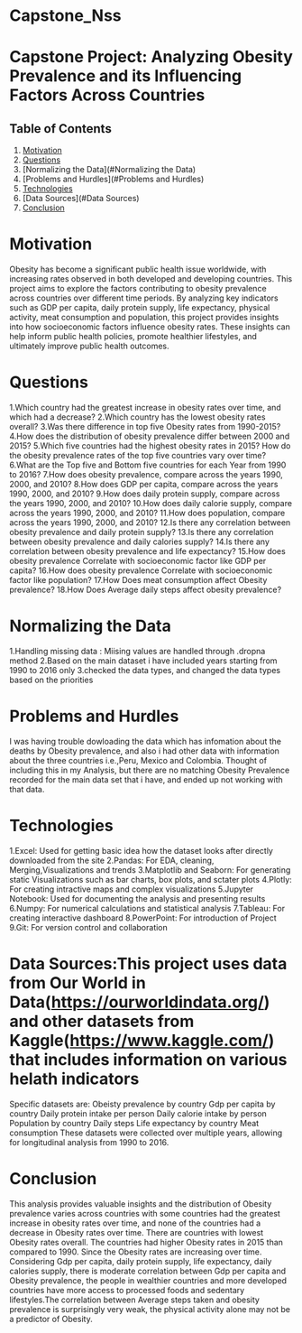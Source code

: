# Capstone_Nss
# Capstone Project: Analyzing Obesity Prevalence and its Influencing Factors Across Countries

## Table of Contents
1. [Motivation](#Motivation)
2. [Questions](#Questions)
3. [Normalizing the Data](#Normalizing the Data)
4. [Problems and Hurdles](#Problems and Hurdles)
4. [Technologies](#Technologies)
5. [Data Sources](#Data Sources)
6. [Conclusion](#Conclusion)


# Motivation
Obesity has become a significant public health issue worldwide, with increasing rates observed in both developed and developing countries. This project aims to explore the factors contributing to obesity prevalence across countries over different time periods. By analyzing key indicators such as GDP per capita, daily protein supply, life expectancy, physical activity, meat consumption and population, this project provides insights into how socioeconomic factors influence obesity rates. These insights can help inform public health policies, promote healthier lifestyles, and ultimately improve public health outcomes.

# Questions
1.Which country had the greatest increase in obesity rates over time, and which had a decrease?
2.Which country has the lowest obesity rates overall?
3.Was there difference in top five Obesity rates from 1990-2015? 
4.How does the distribution of obesity prevalence differ between 2000 and 2015?
5.Which five countries had the highest obesity rates in 2015? How do the obesity prevalence rates of the top five countries vary over time?
6.What are the Top five and Bottom five countries for each Year from 1990 to 2016?
7.How does obesity prevalence, compare across the years 1990, 2000, and 2010?
8.How does GDP per capita, compare across the years 1990, 2000, and 2010?
9.How does daily protein supply, compare across the years 1990, 2000, and 2010?
10.How does daily calorie supply, compare across the years 1990, 2000, and 2010?
11.How does population, compare across the years 1990, 2000, and 2010?
12.Is there any correlation between obesity prevalence and daily protein supply?
13.Is there any correlation between obesity prevalence and daily calories supply?
14.Is there any correlation between obesity prevalence and life expectancy?
15.How does obesity prevalence Correlate with socioeconomic factor like GDP per capita?
16.How does obesity prevalence Correlate with socioeconomic factor like population?
17.How Does meat consumption affect  Obesity prevalence?
18.How Does Average daily steps affect obesity prevalence?



# Normalizing the Data
 1.Handling missing data : Miising values are handled through .dropna method 
 2.Based on the main dataset i have included years starting from 1990 to 2016 only
 3.checked the data types, and changed the data types based on the priorities

# Problems and Hurdles
I was having trouble dowloading the data which has infomation about the deaths by Obesity prevalence, and also i had other data with information about the three countries i.e.,Peru, Mexico and Colombia. Thought of including this in my Analysis, but there are no matching Obesity Prevalence recorded for the main data set that i have, and ended up not working with that data.

# Technologies
1.Excel: Used for getting basic idea how the dataset looks after directly downloaded from the site
2.Pandas: For EDA, cleaning, Merging,Visualizations and trends 
3.Matplotlib and Seaborn: For generating static Visualizations such as bar charts, box plots, and sctater plots
4.Plotly: For creating intractive maps and complex visualizations
5.Jupyter Notebook: Used for documenting the analysis and presenting results
6.Numpy: For numerical calculations and statistical analysis
7.Tableau: For creating interactive dashboard
8.PowerPoint: For introduction of Project
9.Git: For version control and collaboration

# Data Sources:This project uses data from Our World in Data(https://ourworldindata.org/) and other datasets from Kaggle(https://www.kaggle.com/) that includes information on various helath indicators

Specific datasets are:
Obeisty prevalence by country
Gdp per capita by country
Daily protein intake per person
Daily calorie intake by person
Population by country
Daily steps 
Life expectancy by country
Meat consumption
These datasets were collected over multiple years, allowing for longitudinal analysis from 1990 to 2016.

# Conclusion
This analysis provides valuable insights and the distribution of Obesity prevalence varies across countries with some countries had the greatest increase in obesity rates over time, and none of the countries had a decrease in Obesity rates over time. There are countries with lowest Obesity rates overall. The countries had higher 
Obesity rates in 2015 than compared to 1990. Since the Obesity rates are increasing over time. Considering Gdp per capita, daily protein supply, life expectancy, daily calories supply, there is moderate correlation between Gdp per capita and Obesity prevalence, the people in wealthier countries and more developed countries have more access to processed foods and sedentary lifestyles.The correlation between Average steps taken and obesity prevalence is surprisingly very weak, the physical activity alone may not be a predictor of Obesity. 





